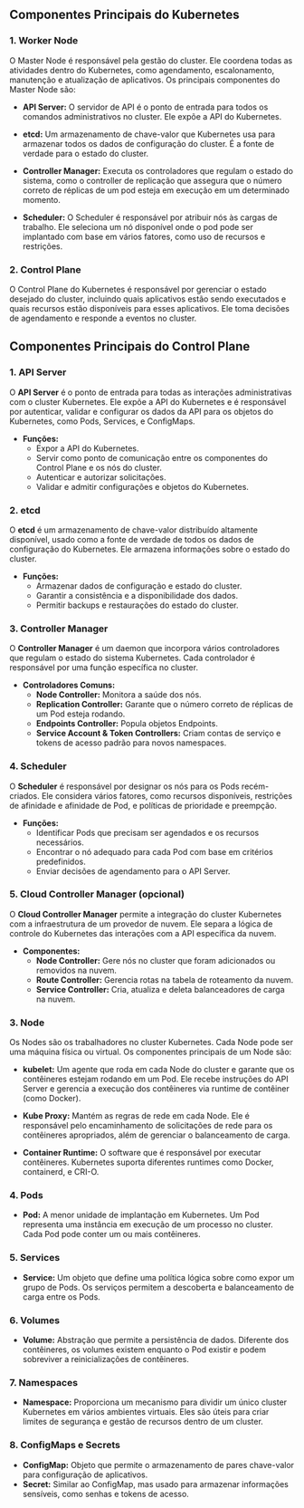 ## Componentes Principais do Kubernetes

### 1. **Worker Node**

O Master Node é responsável pela gestão do cluster. Ele coordena todas as atividades dentro do Kubernetes, como agendamento, escalonamento, manutenção e atualização de aplicativos. Os principais componentes do Master Node são:

- **API Server:** O servidor de API é o ponto de entrada para todos os comandos administrativos no cluster. Ele expõe a API do Kubernetes.

- **etcd:** Um armazenamento de chave-valor que Kubernetes usa para armazenar todos os dados de configuração do cluster. É a fonte de verdade para o estado do cluster.

- **Controller Manager:** Executa os controladores que regulam o estado do sistema, como o controller de replicação que assegura que o número correto de réplicas de um pod esteja em execução em um determinado momento.

- **Scheduler:** O Scheduler é responsável por atribuir nós às cargas de trabalho. Ele seleciona um nó disponível onde o pod pode ser implantado com base em vários fatores, como uso de recursos e restrições.

### 2. **Control Plane**

O Control Plane do Kubernetes é responsável por gerenciar o estado desejado do cluster, incluindo quais aplicativos estão sendo executados e quais recursos estão disponíveis para esses aplicativos. Ele toma decisões de agendamento e responde a eventos no cluster.

## Componentes Principais do Control Plane

### 1. **API Server**

O **API Server** é o ponto de entrada para todas as interações administrativas com o cluster Kubernetes. Ele expõe a API do Kubernetes e é responsável por autenticar, validar e configurar os dados da API para os objetos do Kubernetes, como Pods, Services, e ConfigMaps.

- **Funções:**
  - Expor a API do Kubernetes.
  - Servir como ponto de comunicação entre os componentes do Control Plane e os nós do cluster.
  - Autenticar e autorizar solicitações.
  - Validar e admitir configurações e objetos do Kubernetes.

### 2. **etcd**

O **etcd** é um armazenamento de chave-valor distribuído altamente disponível, usado como a fonte de verdade de todos os dados de configuração do Kubernetes. Ele armazena informações sobre o estado do cluster.

- **Funções:**
  - Armazenar dados de configuração e estado do cluster.
  - Garantir a consistência e a disponibilidade dos dados.
  - Permitir backups e restaurações do estado do cluster.

### 3. **Controller Manager**

O **Controller Manager** é um daemon que incorpora vários controladores que regulam o estado do sistema Kubernetes. Cada controlador é responsável por uma função específica no cluster.

- **Controladores Comuns:**
  - **Node Controller:** Monitora a saúde dos nós.
  - **Replication Controller:** Garante que o número correto de réplicas de um Pod esteja rodando.
  - **Endpoints Controller:** Popula objetos Endpoints.
  - **Service Account & Token Controllers:** Criam contas de serviço e tokens de acesso padrão para novos namespaces.

### 4. **Scheduler**

O **Scheduler** é responsável por designar os nós para os Pods recém-criados. Ele considera vários fatores, como recursos disponíveis, restrições de afinidade e afinidade de Pod, e políticas de prioridade e preempção.

- **Funções:**
  - Identificar Pods que precisam ser agendados e os recursos necessários.
  - Encontrar o nó adequado para cada Pod com base em critérios predefinidos.
  - Enviar decisões de agendamento para o API Server.

### 5. **Cloud Controller Manager (opcional)**

O **Cloud Controller Manager** permite a integração do cluster Kubernetes com a infraestrutura de um provedor de nuvem. Ele separa a lógica de controle do Kubernetes das interações com a API específica da nuvem.

- **Componentes:**
  - **Node Controller:** Gere nós no cluster que foram adicionados ou removidos na nuvem.
  - **Route Controller:** Gerencia rotas na tabela de roteamento da nuvem.
  - **Service Controller:** Cria, atualiza e deleta balanceadores de carga na nuvem.

### 3. **Node**

Os Nodes são os trabalhadores no cluster Kubernetes. Cada Node pode ser uma máquina física ou virtual. Os componentes principais de um Node são:

- **kubelet:** Um agente que roda em cada Node do cluster e garante que os contêineres estejam rodando em um Pod. Ele recebe instruções do API Server e gerencia a execução dos contêineres via runtime de contêiner (como Docker).

- **Kube Proxy:** Mantém as regras de rede em cada Node. Ele é responsável pelo encaminhamento de solicitações de rede para os contêineres apropriados, além de gerenciar o balanceamento de carga.

- **Container Runtime:** O software que é responsável por executar contêineres. Kubernetes suporta diferentes runtimes como Docker, containerd, e CRI-O.

### 4. **Pods**

- **Pod:** A menor unidade de implantação em Kubernetes. Um Pod representa uma instância em execução de um processo no cluster. Cada Pod pode conter um ou mais contêineres.

### 5. **Services**

- **Service:** Um objeto que define uma política lógica sobre como expor um grupo de Pods. Os serviços permitem a descoberta e balanceamento de carga entre os Pods.

### 6. **Volumes**

- **Volume:** Abstração que permite a persistência de dados. Diferente dos contêineres, os volumes existem enquanto o Pod existir e podem sobreviver a reinicializações de contêineres.

### 7. **Namespaces**

- **Namespace:** Proporciona um mecanismo para dividir um único cluster Kubernetes em vários ambientes virtuais. Eles são úteis para criar limites de segurança e gestão de recursos dentro de um cluster.

### 8. **ConfigMaps e Secrets**

- **ConfigMap:** Objeto que permite o armazenamento de pares chave-valor para configuração de aplicativos. 
- **Secret:** Similar ao ConfigMap, mas usado para armazenar informações sensíveis, como senhas e tokens de acesso.

